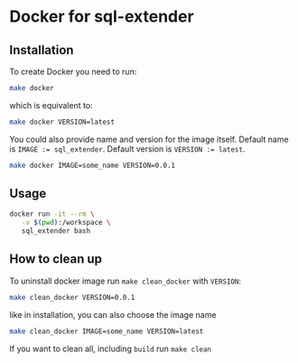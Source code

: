 # Docker for sql-extender

## Installation

To create Docker you need to run:

```bash
make docker
```

which is equivalent to:

```bash
make docker VERSION=latest
```

You could also provide name and version for the image itself.
Default name is `IMAGE := sql_extender`.
Default version is `VERSION := latest`.

```bash
make docker IMAGE=some_name VERSION=0.0.1
```

## Usage

```bash
docker run -it --rm \
   -v $(pwd):/workspace \
   sql_extender bash
```

## How to clean up

To uninstall docker image run `make clean_docker` with `VERSION`:

```bash
make clean_docker VERSION=0.0.1
```

like in installation, you can also choose the image name

```bash
make clean_docker IMAGE=some_name VERSION=latest
```

If you want to clean all, including `build` run `make clean`
